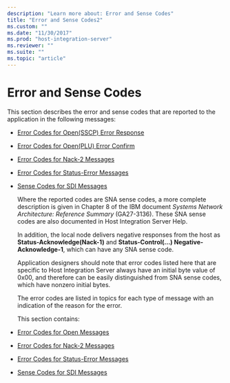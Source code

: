 ```yaml
---
description: "Learn more about: Error and Sense Codes"
title: "Error and Sense Codes2"
ms.custom: ""
ms.date: "11/30/2017"
ms.prod: "host-integration-server"
ms.reviewer: ""
ms.suite: ""
ms.topic: "article"
---
```

# Error and Sense Codes
This section describes the error and sense codes that are reported to the application in the following messages:  

- [Error Codes for Open(SSCP) Error Response](../core/error-codes-for-open-sscp-error-response2.md)  

- [Error Codes for Open(PLU) Error Confirm](../core/error-codes-for-open-plu-error-confirm1.md)  

- [Error Codes for Nack-2 Messages](../core/error-codes-for-nack-2-messages2.md)  

- [Error Codes for Status-Error Messages](../core/error-codes-for-status-error-messages2.md)  

- [Sense Codes for SDI Messages](../core/sense-codes-for-sdi-messages1.md)  

  Where the reported codes are SNA sense codes, a more complete description is given in Chapter 8 of the IBM document *Systems Network Architecture: Reference Summary* (GA27-3136). These SNA sense codes are also documented in Host Integration Server Help.  

  In addition, the local node delivers negative responses from the host as **Status-Acknowledge(Nack-1)** and **Status-Control(...) Negative-Acknowledge-1**, which can have any SNA sense code.  

  Application designers should note that error codes listed here that are specific to Host Integration Server always have an initial byte value of 0x00, and therefore can be easily distinguished from SNA sense codes, which have nonzero initial bytes.  

  The error codes are listed in topics for each type of message with an indication of the reason for the error.  

  This section contains:  

- [Error Codes for Open Messages](../core/error-codes-for-open-messages1.md)  

- [Error Codes for Nack-2 Messages](../core/error-codes-for-nack-2-messages2.md)  

- [Error Codes for Status-Error Messages](../core/error-codes-for-status-error-messages2.md)  

- [Sense Codes for SDI Messages](../core/sense-codes-for-sdi-messages1.md)
